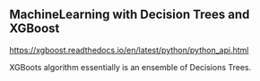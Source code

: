 ## MachineLearning with Decision Trees and XGBoost

https://xgboost.readthedocs.io/en/latest/python/python_api.html

XGBoots algorithm essentially is an ensemble of Decisions Trees.
